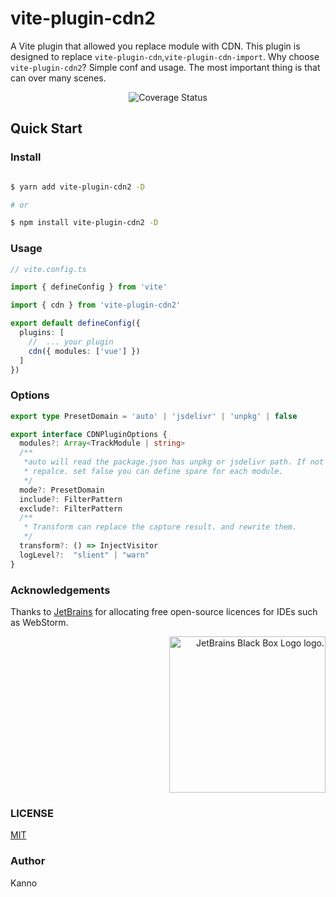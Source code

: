 <h1 aligin="center">vite-plugin-cdn2</h1>

A Vite plugin that allowed you replace module with CDN. This plugin is designed to replace
`vite-plugin-cdn`,`vite-plugin-cdn-import`.
Why choose `vite-plugin-cdn2`? Simple conf and usage. The most important thing is that can over
many scenes.

<p align="center">
<img src="https://img.shields.io/codecov/c/github/nonzzz/vite-plugin-cdn?style=for-the-badge" alt="Coverage Status" />
</p>

## Quick Start

### Install

```bash

$ yarn add vite-plugin-cdn2 -D

# or

$ npm install vite-plugin-cdn2 -D

```

### Usage

```typescript
// vite.config.ts

import { defineConfig } from 'vite'

import { cdn } from 'vite-plugin-cdn2'

export default defineConfig({
  plugins: [
    //  ... your plugin
    cdn({ modules: ['vue'] })
  ]
})
```

### Options

```ts
export type PresetDomain = 'auto' | 'jsdelivr' | 'unpkg' | false

export interface CDNPluginOptions {
  modules?: Array<TrackModule | string>
  /**
   *auto will read the package.json has unpkg or jsdelivr path. If not willn't be
   * repalce. set false you can define spare for each module.
   */
  mode?: PresetDomain
  include?: FilterPattern
  exclude?: FilterPattern
  /**
   * Transform can replace the capture result. and rewrite them.
   */
  transform?: () => InjectVisitor
  logLevel?:  "slient" | "warn"
}
```

### Acknowledgements

Thanks to [JetBrains](https://www.jetbrains.com/) for allocating free open-source licences for IDEs such as WebStorm.

<p align="right">
<img width="250px" height="250px" src="https://resources.jetbrains.com/storage/products/company/brand/logos/jb_square.png" alt="JetBrains Black Box Logo logo.">
</p>

### LICENSE

[MIT](./LICENSE)

### Author

Kanno
